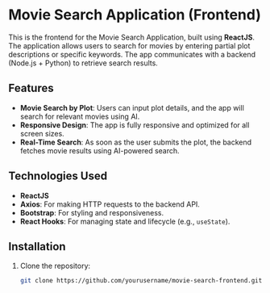 # Movie Search Application (Frontend)

This is the frontend for the Movie Search Application, built using **ReactJS**. The application allows users to search for movies by entering partial plot descriptions or specific keywords. The app communicates with a backend (Node.js + Python) to retrieve search results.

## Features

- **Movie Search by Plot**: Users can input plot details, and the app will search for relevant movies using AI.
- **Responsive Design**: The app is fully responsive and optimized for all screen sizes.
- **Real-Time Search**: As soon as the user submits the plot, the backend fetches movie results using AI-powered search.

## Technologies Used

- **ReactJS**
- **Axios**: For making HTTP requests to the backend API.
- **Bootstrap**: For styling and responsiveness.
- **React Hooks**: For managing state and lifecycle (e.g., `useState`).

## Installation

1. Clone the repository:

   ```bash
   git clone https://github.com/yourusername/movie-search-frontend.git
   ```
